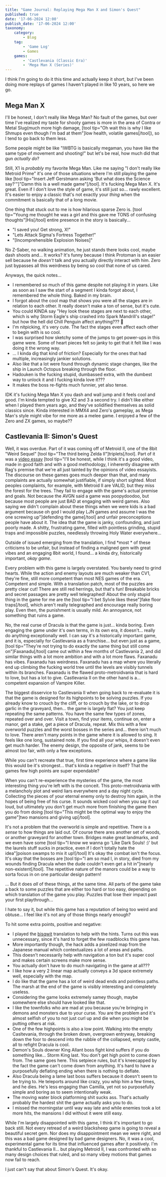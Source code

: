 ```yaml
---
title: "Game Journal: Replaying Mega Man X and Simon's Quest"
published: true
date: '17-06-2024 12:00'
publish_date: '17-06-2024 12:00'
taxonomy:
    category:
        - Blog
    tag:
        - 'Game Log'
        - Games
    games:
        - 'Castlevania (Classic Era)'
        - 'Mega Man X (Series)'
---
```


I think I'm going to do it this time and actually keep it short, but I've been doing more replays of games I haven't played in like 10 years, so here we go.

## Mega Man X

I'll be honest, I don't really like Mega Man? No fault of the games, but over time I've realized my taste for shooty games is more in the area of Contra or Metal Slug(much more high damage, [tool tip="Oh wait this is why I like Shmups even though I'm bad at them"]low health, volatile games[/tool]), so I tend to go back to them less.

Some people might be like "IWBTG is basically megaman, you have like the same type of movement and shooting!" but let's be real, how much did that gun *actually do*?

Still, X1 is *probably* my favorite Mega Man. Like me saying "I don't really like Metroid Prime" it's one of those situations where I'm still playing the game like [tool tip="Insert Jeff Gerstmann asking 'But what does the Science say?'"]"Damn this is a well made game"[/tool]. It's fucking Mega Man X. It's great. Even if I don't love the style of game, it's still just so... rawly excellent. It's easier to enjoy a classic that's not exactly your *thing* when the commitment is basically that of a long movie.

One thing that stuck out to me is how hilarious sparse Zero is. [tool tip="Young me thought he was a girl and this gave me TONS of confusing thoughts"]His[/tool] entire presence in the story is basically... 

* "I saved you! Get strong, X!"
* "Lets Attack Sigma's Fortress Together!"
* "[Incomprehensible Explosion Noises]"

No Z-Saber, no walking animation, he just stands there looks cool, maybe dash shoots and... It works? It's funny because I think Protoman is an easier sell because he *doesn't* talk and you actually directly interact with him. Zero just bypasses all this weirdness by being so cool that none of us cared.

Anyways, the quick notes...

* I remembered so much of this game despite not playing it in years. Like as soon as I saw the start of a segment I kinda forgot about, I remembered the whole thing. Baked in my brain.
* I forgot about the cool map that shows you were all the stages are in relation to each other. It really doesn't make a ton of sense, but it's cute.
 * You could KINDA say "Hey look these stages are next to each other, which is why Storm Eagle's ship crashed into Spark Mandrill's stage!" but how the hell did Chill Penguin affect anything??? 🤔 
 * I'm nitpicking, it's very cute. The fact the stages even affect each other to begin with is so cool.
* I was surprised how sketchy some of the jumps to get power-ups in this game were. Some of heart pieces felt so janky to get that it felt like I was doing it the wrong way.
 * ... I kinda dig that kind of friction? Especially for the ones that had multiple, increasingly jankier solutions.
 * Also like that a lot were found through dynamic stage changes, like the ship in Launch Octopus breaking through the floor.
* Hadouken is the fucking stupid, dumbassed extra, with the dumbest way to unlock it and I fucking kinda love it???
 * It makes the boss re-fights much funnier, yet also tense.

IDK it's fucking Mega Man X you dash and wall jump and it feels cool and good. I'm kinda tempted to give X2 and 3 a second try. I didn't like either when I played them years ago, and they've solidified themselves as solid classics since. Kinda interested in MMX4 and Zero's gameplay, as Mega Man's style might vibe for me more as a melee game. I enjoyed a few of the Zero and ZX games, so maybe??

## Castlevania II: Simon's Quest

Well, it was overdue. Part of it was coming off of Metroid II, one of the 8bit "Weird Sequel" [tool tip="The third being Zelda II"]triplets[/tool]. Part of it was a [video essay](https://www.youtube.com/watch?v=kipbl1QffOk) [tool tip="I'll be honest, while I think it's a good video, made in good faith and with a good methodology, I inherently disagree with Rag's premise that we're all just tainted by the opinions of video essayists. The discourse on these games goes much deeper than that, and many complaints are actually somewhat justifiable, if simply short sighted. Most peoples complaints, for example, with Metroid II are VALID, but they miss the forest for the trees. They fail to engage with the game's actual premise and goals. Not because the AVGN said a game was poopydoodoo, but because most people are just BAD at engaging with weird games. Also saying we didn't complain about these things when we were kids is a bad argument because oh god I would play LJN games and assume I was the one screwing up"]defending the game[/tool] and unfair preconceptions people have about it. The idea that the game is janky, confounding, and just poorly made. A shitty, frustrating game, filled with pointless grinding, stupid traps and impossible puzzles, needlessly throwing Holy Water everywhere...

Outside of issued emerging from the translation, I find *most * of these criticisms to be unfair, but instead of finding a maligned gem with great vibes and an engaging 8bit world, I found... a kinda dry, historically important, *okay game*.

Every problem with this game is largely overstated. You barely need to grind hearts. While the action and enemy layouts are much weaker than CV1, they're fine, still more competent than most NES games of the era. Competent and simple. With a translation patch, most of the puzzles are pretty clear cut! There are still red herrings, but that's fun! Breakable bricks and secret passages are pretty well telegraphed! About the only stupid thing in the game for me are the [tool tip="I bet Sylvie likes these"]fake floor traps[/tool], which aren't really telegraphed and encourage really boring play. Even then, the punishment is usually mild. An annoyance, not something that ruins a game.

No, the real curse of Dracula is that the game is just... kinda boring. Even engaging the game under it's own terms, in its own era, it doesn't... really do anything exceptionally well. I can say it's a historically important game, and it is, especially for Castlevania as a franchise... but even just as a game, [tool tip="They're not trying to do exactly the same thing but still come on"]Faxanadu[/tool] came out within a few months of Castlevania 2, and did similar things with a lot more ambition and with a lot more flaws. Faxanadu has vibes. Faxanadu has weirdness. Faxanadu has a map where you literally end up climbing the fucking world tree until the levels are visibly tunnels within its branches. Faxanadu is the flawed proto-metroidvania that is hard to love, but has a lot to give. Castlevania II on the other hand is a... competent expansion of Vampire Killer.

The biggest disservice to Castlevania II when going back to re-evaluate it is that the game is designed for its highpoints to be solving puzzles. If you already know to crouch by the cliff, or to crouch by the lake, or to drop garlic in the graveyard, then... the game is largely flat? You just keep repeating the same patterns. You have the same few types of zones, repeated over and over. Visit a town, find your items, continue on, enter a manor, get a stake, get a piece of Dracula, repeat. Mix this with a few overworld puzzles and the worst bosses in the series and... there isn't much to love. There aren't many points in the game where it is allowed to sing. It feels like one long, sustained note. If you find all your whips, it doesn't even get much harder. The enemy design, the opposite of jank, seems to be almost *too* fair, with only a few exceptions.

While you can't recreate that true, first time experience where a game like this would be it's strongest... that's kinda a negative in itself? That the games few high points are super expendable?

When you can't re-experience the mysteries of the game, the most interesting thing you're left with is the conceit. This proto-metroidvania with a melancholy plot and weird liars everywhere and a day night cycle. Collecting the pieces of your eternal enemy only to destroy him again, in the hopes of being free of his curse. It sounds wicked cool when you say it out loud, but ultimately you don't get much more from finishing the game then you do from doing [tool tip="This might be the optimal way to enjoy the game"]two mansions and giving up[/tool].

It's not a problem that the overworld is simple and repetitive. There is a *sense* to how things are laid out. Of course there ares another set of woods, or another graveyard for another town. Bridges make great landmarks, and we even have some [tool tip="I know we wanna go 'Like Dark Souls! :)' but the laurels stuff sucks in practice, even if I don't totally hate the idea"]poison swamps to mix it up![/tool] It's okay the combat isn't the focus. It's okay that the bosses are [tool tip="I am so mad I, in story, died from my wounds finding Dracula when the dude couldn't even get a hit in"]nearly non-existent[/tool]. The repetitive nature of the manors could be a way to sorta focus in on one particular design pattern!

... But it does *all* of these things, at the same time. All parts of the game take a back to some puzzles that are either too hard or too easy, depending on which translation of the game you play. Puzzles that lose their impact past your first playthrough...

 I hate to say it, but while this game has a reputation of being too weird and obtuse... I feel like it's not any of those things nearly enough?

To hit some extra points, positive and negative:
* I played the [bisqwit](https://bisqwit.iki.fi/cv2fin/) translation to help with the hints. Turns out this was unnecessary, since it's hard to forget the few roadblocks this game has.
* More importantly though, the hack adds a pixelized map from the Japanese manual which contextualizes a lot of areas and paths.
 * This doesn't necessarily help with navigation a ton but it's super cool and makes certain screens make more sense.
 * You actually don't have to do much navigating in the game at all???
 * I like how a very 2 linear map actually conveys a 3d space extremely well, especially with the map.
* I do like that the game has a lot of weird dead ends and pointless paths. The marsh at the end of the game is visibly interesting and completely useless.
 * Considering the game looks extremely samey though, maybe somewhere else should have looked like that.
* I like the townfolks who are mad at you because you're bringing in demons and monsters due to your curse. *You* are the problem and it's almost selfish of you to not just curl up and die when you might be putting others at risk.
* One of the few highpoints is also a low point. Walking into the empty Casltevania, through the broken down, overgrown entryway, breaking down  the foor to descend into the rubble of the collapsed, empty castle, all to refight Dracula is cool.
 * Demon's Souls downer King Allant boss fight kind suffers if you do something like... Storm King last. You don't get high point to come down from. The same goes here. This setpiece rules, but it's kneecapped by the fact the game can't come down from anything. It's hard to have a purposefully deflating ending when there is nothing to deflate.
 * Also Dracula being a lame last boss suffers because it doesn't seem to be trying to. He teleports around like crazy, you whip him a few times, and he dies. He's less engaging than Camilla, yet not so purposefully simple and boring as to seem intentionally weak.
* The moving water block platforming shit sucks ass. That's actually probably the hardest shit the game actually asks you to do.
* I missed the morningstar until way way late and while enemies took a lot more hits, the mansions I did without it were still easy.

While I'm largely disappointed with this game, I think it's important to go back still. Not every retread of a weird blacksheep game is going to reveal a beautiful secret gem. Nor does my disappointment mean we were right, and this was a bad game designed by bad game designers. No, it was a cool, experimental game for its time that influenced games after it positively. I'm thankful to Castlevania II... but playing Metroid II, I was confronted with so many design choices that ruled, and so many vibey motions that games now fail to reach. 

I just can't say that about Simon's Quest. It's okay.